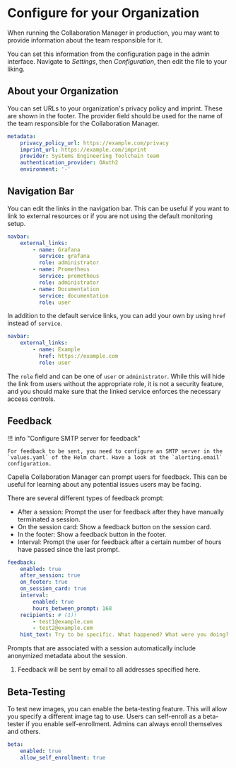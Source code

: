 <!--
 ~ SPDX-FileCopyrightText: Copyright DB InfraGO AG and contributors
 ~ SPDX-License-Identifier: Apache-2.0
 -->

# Configure for your Organization

When running the Collaboration Manager in production, you may want to provide
information about the team responsible for it.

You can set this information from the configuration page in the admin
interface. Navigate to _Settings_, then _Configuration_, then edit the file to
your liking.

## About your Organization

You can set URLs to your organization's privacy policy and imprint. These are
shown in the footer. The provider field should be used for the name of the team
responsible for the Collaboration Manager.

```yaml
metadata:
    privacy_policy_url: https://example.com/privacy
    imprint_url: https://example.com/imprint
    provider: Systems Engineering Toolchain team
    authentication_provider: OAuth2
    environment: '-'
```

## Navigation Bar

You can edit the links in the navigation bar. This can be useful if you want to
link to external resources or if you are not using the default monitoring
setup.

```yaml
navbar:
    external_links:
        - name: Grafana
          service: grafana
          role: administrator
        - name: Prometheus
          service: prometheus
          role: administrator
        - name: Documentation
          service: documentation
          role: user
```

In addition to the default service links, you can add your own by using `href`
instead of `service`.

```yaml
navbar:
    external_links:
        - name: Example
          href: https://example.com
          role: user
```

The `role` field and can be one of `user` or `administrator`. While this will
hide the link from users without the appropriate role, it is not a security
feature, and you should make sure that the linked service enforces the
necessary access controls.

## Feedback

!!! info "Configure SMTP server for feedback"

    For feedback to be sent, you need to configure an SMTP server in the
    `values.yaml` of the Helm chart. Have a look at the `alerting.email`
    configuration.

Capella Collaboration Manager can prompt users for feedback. This can be useful
for learning about any potential issues users may be facing.

There are several different types of feedback prompt:

- After a session: Prompt the user for feedback after they have manually
  terminated a session.
- On the session card: Show a feedback button on the session card.
- In the footer: Show a feedback button in the footer.
- Interval: Prompt the user for feedback after a certain number of hours have
  passed since the last prompt.

```yaml
feedback:
    enabled: true
    after_session: true
    on_footer: true
    on_session_card: true
    interval:
        enabled: true
        hours_between_prompt: 168
    recipients: # (1)!
        - test1@example.com
        - test2@example.com
    hint_text: Try to be specific. What happened? What were you doing?
```

Prompts that are associated with a session automatically include anonymized
metadata about the session.

1. Feedback will be sent by email to all addresses specified here.

## Beta-Testing

To test new images, you can enable the beta-testing feature. This will allow
you specify a different image tag to use. Users can self-enroll as a
beta-tester if you enable self-enrollment. Admins can always enroll themselves
and others.

```yaml
beta:
    enabled: true
    allow_self_enrollment: true
```
